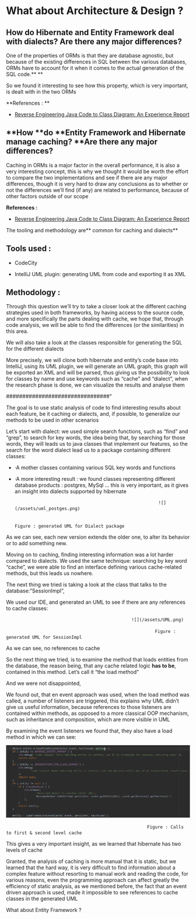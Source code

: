 # What about **Architecture & Design ?**

## How do Hibernate and Entity Framework deal with dialects? Are there any major differences?

One of the properties of ORMs is that they are database agnostic, but because of the existing differences in SQL between the various databases, ORMs have to account for it when it comes to the actual generation of the SQL code.** **

So we found it interesting to see how this property, which is very important, is dealt with in the two ORMs

**References : **

* [Reverse Engineering Java Code to Class Diagram: An Experience Report](http://citeseerx.ist.psu.edu/viewdoc/download?doi=10.1.1.259.546&rep=rep1&type=pdf)

## **How **do **Entity Framework and Hibernate manage caching? **Are there any major differences?

Caching in ORMs is a major factor in the overall performance, it is also a very interesting concept, this is why we thought it would be worth the effort to compare the two implementations and see if there are any major differences, though it is very hard to draw any conclusions as to whether or not the differences we’ll find \(if any\) are related to performance, because of other factors outside of our scope

**References :**

* [Reverse Engineering Java Code to Class Diagram: An Experience Report](#)

The tooling and methodology are** common for caching and dialects**

## **Tools used :**

* CodeCity

* IntelliJ UML plugin: generating UML from code and exporting it as XML

## **Methodology :**

Through this question we’ll try to take a closer look at the different caching strategies used in both frameworks, by having access to the source code, and more specifically the parts dealing with cache, we hope that, through code analysis, we will be able to find the differences \(or the similarities\) in this area.

We will also take a look at the classes responsible for generating the SQL for the different dialects

More precisely, we will clone both hibernate and entity’s code base into IntelliJ, using its UML plugin, we will generate an UML graph, this graph will be exported an XML and will be parsed, thus giving us the possibility to look for classes by name and use keywords such as “cache” and “dialect”, when the research phase is done, we can visualize the results and analyse them

\#\#\#\#\#\#\#\#\#\#\#\#\#\#\#\#\#\#\#\#\#\#\#\#\#\#\#\#\#\#\#\#"


  


The goal is to use static analysis of code to find interesting results about each feature, be it caching or dialects, and, if possible, to generalize our methods to be used in other scenarios

Let’s start with dialect: we used simple search functions, such as “find” and “grep”, to search for key words, the idea being that, by searching for those words, they will leads us to java classes that implement our features, so the search for the word dialect lead us to a package containing different classes:

* ·A mother classes containing various SQL key words and functions

* ·A more interesting result : we found classes representing different database products : postgres, MySql …
  this is very important, as it gives an insight into dialects supported by hibernate

                                                             ![](/assets/uml_postges.png)

                                                                      Figure : generated UML for Dialect package

As we can see, each new version extends the older one, to alter its behavior or to add something new.

Moving on to caching, finding interesting information was a lot harder compared to dialects. We used the same technique: searching by key word “cache”, we were able to find an interface defining various cache-related methods, but this leads us nowhere.

The next thing we tried is taking a look at the class that talks to the database:”SessionImpl”,

We used our IDE, and generated an UML to see if there are any references to cache classes:

                                                    ![](/assets/UML.png)

                                                             Figure : generated UML for SessionImpl



As we can see, no references to cache

So the next thing we tried, is to examine the method that loads entities from the database, the reason being, that any cache related logic **has to be**, contained in this method. Let’s call it “the load method”

And we were not disappointed,

We found out, that en event approach was used, when the load method was called, a number of listeners are triggered, this explains why UML didn’t give us useful information, because references to those listeners are contained within methods, as opposed to a more classical OOP mechanism, such as inheritance and composition, which are more visible in UML

By examining the event listeners we found that, they also have a load method in which we can see:

![](/assets/code.png)

                                                          Figure : Calls to first & second level cache

This gives a very important insight, as we learned that hibernate has two levels of cache

Granted, the analysis of caching is more manual that it is static, but we learned that the hard way, it is very difficult to find information about a complex feature without resorting to manual work and reading the code, for various reasons, even the programming approach can affect greatly the efficiency of static analysis, as we mentioned before, the fact that an event driven approach is used, made it impossible to see references to cache classes in the generated UML 

What about Entity Framework ?

























